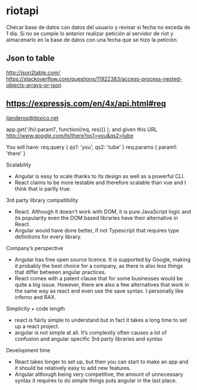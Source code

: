 # riotapi

Checar base de datos con datos del usuario y revisar si fecha no exceda de 1 día.
Si no se cumple lo anterior realizar petición al servidor de riot y almacenarlo en la base de datos con una fecha que se hizo la petición.

Json to table
--------------
http://json2table.com/
https://stackoverflow.com/questions/11922383/access-process-nested-objects-arrays-or-json

https://expressjs.com/en/4x/api.html#req
--------------
jlanderos@itexico.net

app.get('/hi/:param1', function(req, res){} );
and given this URL  http://www.google.com/hi/there?qs1=you&qs2=tube

You will have:
req.query
{
  qs1: 'you',
  qs2: 'tube'
}
req.params
{
  param1: 'there'
}

Scalability
* Angular is easy to scale thanks to its design as well as a powerful CLI.
* React claims to be more testable and therefore scalable than vue and I think that is partly true.

3rd party library compatibility
* React. Although it doesn’t work with DOM, it is pure JavaScript logic and its popularity even the DOM based libraries have their alternative in React.
* Angular would have done better, if not Typescript that requires type definitions for every library.

Company’s perspective
* Angular has free open source licence. It is supported by Google, making it probably the best choice for a company, as there is also less things that differ between angular practices.
* React comes with a patent clause that for some businesses would be quite a big issue. However, there are also a few alternatives that work in the same way as react and even use the save syntax. I personally like inferno and RAX.

Simplicity + code length
* react is fairly simple to understand but in fact it takes a long time to set up a react project.
* angular is not simple at all. It’s complexity often causes a lot of confusion and angular specific 3rd party libraries and syntax

Development time
* React takes longer to set up, but then you can start to make an app and it should be relatively easy to add new features.
* Angular although being very competitive, the amount of unnecessary syntax it requires to do simple things puts angular in the last place.
